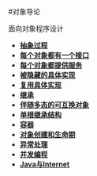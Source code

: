 #对象导论

面向对象程序设计

* [**抽象过程**]()
* [**每个对象都有一个接口**]()
* [**每个对象都提供服务**]()
* [**被隐藏的具体实现**]()
* [**复用具体实现**]()
* [**继承**]()
* [**伴随多态的可互换对象**]()
* [**单根继承结构**]()
* [**容器**]()
* [**对象创建和生命期**]()
* [**异常处理**]()
* [**并发编程**]()
* [**Java与Internet**]()